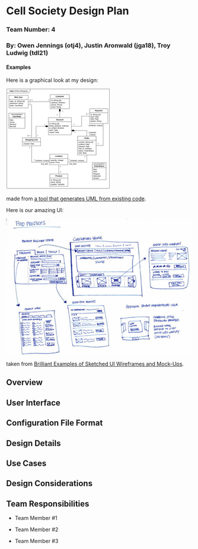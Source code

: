 # Cell Society Design Plan
### Team Number: 4
### By: Owen Jennings (otj4), Justin Aronwald (jga18), Troy Ludwig (tdl21)


#### Examples

Here is a graphical look at my design:

![This is cool, too bad you can't see it](images/online-shopping-uml-example.png "An initial UI")

made from [a tool that generates UML from existing code](http://staruml.io/).


Here is our amazing UI:

![This is cool, too bad you can't see it](images/29-sketched-ui-wireframe.jpg "An alternate design")

taken from [Brilliant Examples of Sketched UI Wireframes and Mock-Ups](https://onextrapixel.com/40-brilliant-examples-of-sketched-ui-wireframes-and-mock-ups/).



## Overview


## User Interface


## Configuration File Format


## Design Details


## Use Cases


## Design Considerations


## Team Responsibilities

 * Team Member #1

 * Team Member #2

 * Team Member #3
